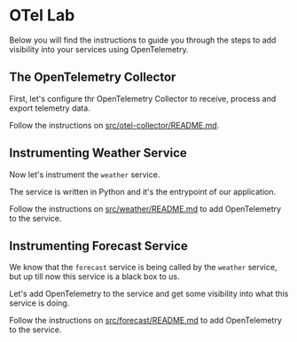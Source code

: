 # OTel Lab

Below you will find the instructions to guide you through the steps to add visibility
into your services using OpenTelemetry.

## The OpenTelemetry Collector

First, let's configure thr OpenTelemetry Collector to receive, process and export
telemetry data.

Follow the instructions on [src/otel-collector/README.md](src/otel-collector/README.md).

## Instrumenting Weather Service

Now let's instrument the `weather` service.

The service is written in Python and it's the entrypoint of our application.

Follow the instructions on [src/weather/README.md](src/weather/README.md) to add
OpenTelemetry to the service.

## Instrumenting Forecast Service

We know that the `forecast` service is being called by the `weather` service, but up till
now this service is a black box to us.

Let's add OpenTelemetry to the service and get some visibility into what this service is
doing.

Follow the instructions on [src/forecast/README.md](src/forecast/README.md) to add
OpenTelemetry to the service.
